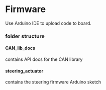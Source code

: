 # Firmware
Use Arduino IDE to upload code to board. 

### folder structure

#### CAN_lib_docs
contains API docs for the CAN library
#### steering_actuator
contains the steering firmware Arduino sketch